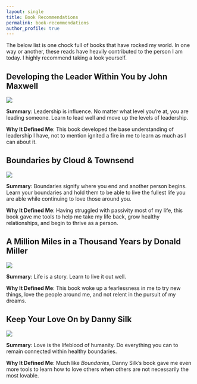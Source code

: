 ```yaml
---
layout: single
title: Book Recommendations
permalink: book-recommendations
author_profile: true
---
```


The below list is one chock full of books that have rocked my world. In one way or another, these reads have heavily contributed to the person I am today. I highly recommend taking a look yourself.

## Developing the Leader Within You by John Maxwell
<a target="_blank"  href="https://www.amazon.com/gp/product/0785281126/ref=as_li_tl?ie=UTF8&camp=1789&creative=9325&creativeASIN=0785281126&linkCode=as2&tag=justindirose-20&linkId=503ba38f0f4e7201e010f4cebb620a43"><img border="0" src="//ws-na.amazon-adsystem.com/widgets/q?_encoding=UTF8&MarketPlace=US&ASIN=0785281126&ServiceVersion=20070822&ID=AsinImage&WS=1&Format=_SL250_&tag=justindirose-20" ></a><img src="//ir-na.amazon-adsystem.com/e/ir?t=justindirose-20&l=am2&o=1&a=0785281126" width="1" height="1" border="0" alt="" style="border:none !important; margin:0px !important;" />

**Summary**: Leadership is influence. No matter what level you’re at, you are leading someone. Learn to lead well and move up the levels of leadership.

**Why It Defined Me**: This book developed the base understanding of leadership I have, not to mention ignited a fire in me to learn as much as I can about it.

## Boundaries by Cloud & Townsend

<a target="_blank"  href="https://www.amazon.com/gp/product/0310247454/ref=as_li_tl?ie=UTF8&camp=1789&creative=9325&creativeASIN=0310247454&linkCode=as2&tag=justindirose-20&linkId=21f1d31a12741f0a1ab28f94cdf8f092"><img border="0" src="//ws-na.amazon-adsystem.com/widgets/q?_encoding=UTF8&MarketPlace=US&ASIN=0310247454&ServiceVersion=20070822&ID=AsinImage&WS=1&Format=_SL250_&tag=justindirose-20" ></a><img src="//ir-na.amazon-adsystem.com/e/ir?t=justindirose-20&l=am2&o=1&a=0310247454" width="1" height="1" border="0" alt="" style="border:none !important; margin:0px !important;" />

**Summary**: Boundaries signify where you end and another person begins. Learn your boundaries and hold them to be able to live the fullest life you are able while continuing to love those around you.

**Why It Defined Me**: Having struggled with passivity most of my life, this book gave me tools to help me take my life back, grow healthy relationships, and begin to thrive as a person.

## A Million Miles in a Thousand Years by Donald Miller

<a target="_blank"  href="https://www.amazon.com/gp/product/1400202981/ref=as_li_tl?ie=UTF8&camp=1789&creative=9325&creativeASIN=1400202981&linkCode=as2&tag=justindirose-20&linkId=2baed7e22ac9f3d5a79b6f570b94c630"><img border="0" src="//ws-na.amazon-adsystem.com/widgets/q?_encoding=UTF8&MarketPlace=US&ASIN=1400202981&ServiceVersion=20070822&ID=AsinImage&WS=1&Format=_SL250_&tag=justindirose-20" ></a><img src="//ir-na.amazon-adsystem.com/e/ir?t=justindirose-20&l=am2&o=1&a=1400202981" width="1" height="1" border="0" alt="" style="border:none !important; margin:0px !important;" />

**Summary**: Life is a story. Learn to live it out well.

**Why It Defined Me**: This book woke up a fearlessness in me to try new things, love the people around me, and not relent in the pursuit of my dreams.

## Keep Your Love On by Danny Silk

<a target="_blank"  href="https://www.amazon.com/gp/product/1942306067/ref=as_li_tl?ie=UTF8&camp=1789&creative=9325&creativeASIN=1942306067&linkCode=as2&tag=justindirose-20&linkId=36e3d3b3bc26b28bc325e11d1bfaca6e"><img border="0" src="//ws-na.amazon-adsystem.com/widgets/q?_encoding=UTF8&MarketPlace=US&ASIN=1942306067&ServiceVersion=20070822&ID=AsinImage&WS=1&Format=_SL250_&tag=justindirose-20" ></a><img src="//ir-na.amazon-adsystem.com/e/ir?t=justindirose-20&l=am2&o=1&a=1942306067" width="1" height="1" border="0" alt="" style="border:none !important; margin:0px !important;" />

**Summary**: Love is the lifeblood of humanity. Do everything you can to remain connected within healthy boundaries.

**Why It Defined Me**: Much like *Boundaries*, Danny Silk’s book gave me even more tools to learn how to love others when others are not necessarily the most lovable.
